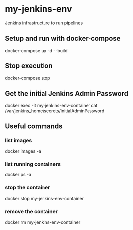 # my-jenkins-env
Jenkins infrastructure to run pipelines
## Setup and run with docker-compose
docker-compose up -d --build
## Stop execution
docker-compose stop
## Get the initial Jenkins Admin Password
docker exec -it my-jenkins-env-container cat /var/jenkins_home/secrets/initialAdminPassword
## Useful commands
### list images
docker images -a
### list running containers
docker ps -a
### stop the container
docker stop my-jenkins-env-container
### remove the container 
docker rm my-jenkins-env-container
